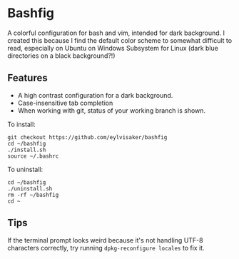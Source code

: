 Bashfig
=======

A colorful configuration for bash and vim, intended for dark background. I created this
because I find the default color scheme to somewhat difficult to read, especially on
Ubuntu on Windows Subsystem for Linux (dark blue directories on a black background?!)

Features
--------

* A high contrast configuration for a dark background.
* Case-insensitive tab completion
* When working with git, status of your working branch is shown.

To install:
````
git checkout https://github.com/eylvisaker/bashfig
cd ~/bashfig
./install.sh
source ~/.bashrc
````

To uninstall:
````
cd ~/bashfig
./uninstall.sh
rm -rf ~/bashfig
cd ~
````

Tips
----

If the terminal prompt looks weird because it's not handling UTF-8 characters correctly, try running `dpkg-reconfigure locales` to fix it.

